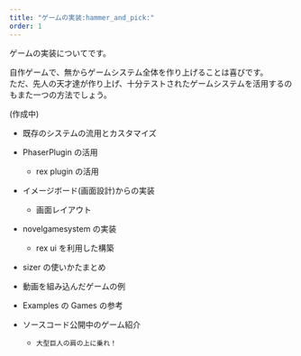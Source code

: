 ```yaml
---
title: "ゲームの実装:hammer_and_pick:"
order: 1
---
```


ゲームの実装についてです。

自作ゲームで、無からゲームシステム全体を作り上げることは喜びです。  
ただ、先人の天才達が作り上げ、十分テストされたゲームシステムを活用するのもまた一つの方法でしょう。

(作成中)

- 既存のシステムの流用とカスタマイズ
- PhaserPlugin の活用
  - rex plugin の活用
- イメージボード(画面設計)からの実装
  - 画面レイアウト
- novelgamesystem の実装
  - rex ui を利用した構築
- sizer の使いかたまとめ
- 動画を組み込んだゲームの例

- Examples の Games の参考

- ソースコード公開中のゲーム紹介
  - `大型巨人の肩の上に乗れ！`

